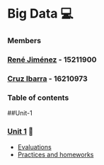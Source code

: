 # Big Data :computer:

### Members
###  **[René Jiménez](https://github.com/diazdesandi)** - 15211900
###  **[Cruz Ibarra](https://github.com/cmir22)** - 16210973

### Table of contents
##Unit-1
### [Unit 1](https://github.com/diazdesandi/BigData/tree/development/Unit%201) :closed_book:
  * [Evaluations](https://github.com/diazdesandi/BigData/tree/Unit-1/Evaluations)
  * [Practices and homeworks](https://github.com/diazdesandi/BigData/tree/Unit-1/Practices%20and%20homeworks)